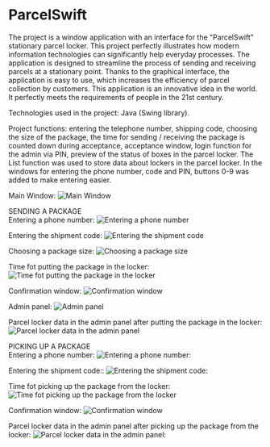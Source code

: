 # ParcelSwift

The project is a window application with an interface for the "ParcelSwift" stationary parcel locker. This project perfectly illustrates how modern information technologies can significantly help everyday processes. The application is designed to streamline the process of sending and receiving parcels at a stationary point. Thanks to the graphical interface, the application is easy to use, which increases the efficiency of parcel collection by customers. This application is an innovative idea in the world. It perfectly meets the requirements of people in the 21st century.

Technologies used in the project: Java (Swing library).

Project functions: entering the telephone number, shipping code, choosing the size of the package, the time for sending / receiving the package is counted down during acceptance, acceptance window, login function for the admin via PIN, preview of the status of boxes in the parcel locker. The List function was used to store data about lockers in the parcel locker. In the windows for entering the phone number, code and PIN, buttons 0-9 was added to make entering easier.

Main Window:
![Main Window](https://github.com/karoldziadkowiec/ParcelSwift/blob/master/photos/1.png)

SENDING A PACKAGE<br/>
Entering a phone number:
![Entering a phone number](https://github.com/karoldziadkowiec/ParcelSwift/blob/master/photos/2.png)

Entering the shipment code:
![Entering the shipment code](https://github.com/karoldziadkowiec/ParcelSwift/blob/master/photos/3.png)

Choosing a package size:
![Choosing a package size](https://github.com/karoldziadkowiec/ParcelSwift/blob/master/photos/4.png)

Time fot putting the package in the locker:
![Time fot putting the package in the locker](https://github.com/karoldziadkowiec/ParcelSwift/blob/master/photos/5.png)

Confirmation window:
![Confirmation window](https://github.com/karoldziadkowiec/ParcelSwift/blob/master/photos/6.png)

Admin panel:
![Admin panel](https://github.com/karoldziadkowiec/ParcelSwift/blob/master/photos/7.png)

Parcel locker data in the admin panel after putting the package in the locker:
![Parcel locker data in the admin panel](https://github.com/karoldziadkowiec/ParcelSwift/blob/master/photos/8.png)

PICKING UP A PACKAGE<br/>
Entering a phone number:
![Entering a phone number:](https://github.com/karoldziadkowiec/ParcelSwift/blob/master/photos/9.png)

Entering the shipment code::
![Entering the shipment code:](https://github.com/karoldziadkowiec/ParcelSwift/blob/master/photos/10.png)

Time fot picking up the package from the locker:
![Time fot picking up the package from the locker](https://github.com/karoldziadkowiec/ParcelSwift/blob/master/photos/11.png)

Confirmation window:
![Confirmation window](https://github.com/karoldziadkowiec/ParcelSwift/blob/master/photos/12.png)

Parcel locker data in the admin panel after picking up the package from the locker:
![Parcel locker data in the admin panel:](https://github.com/karoldziadkowiec/ParcelSwift/blob/master/photos/13.png)
